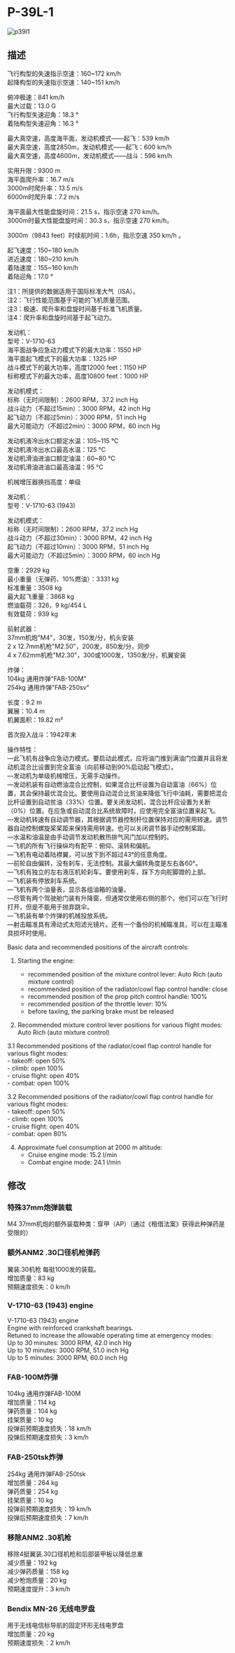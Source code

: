# P-39L-1  
  
![p39l1](../images/p39l1.png)  
  
## 描述  
  
飞行构型的失速指示空速：160~172 km/h  
起降构型的失速指示空速：140~151 km/h  
  
俯冲极速：841 km/h  
最大过载：13.0 G  
飞行构型失速迎角：18.3 °  
着陆构型失速迎角：16.3 °  
  
最大真空速，高度海平面，发动机模式——起飞：539 km/h  
最大真空速，高度2850m，发动机模式——起飞：600 km/h  
最大真空速，高度4600m，发动机模式——战斗：596 km/h  
  
实用升限：9300 m  
海平面爬升率：16.7 m/s  
3000m时爬升率：13.5 m/s  
6000m时爬升率：7.2 m/s  
  
海平面最大性能盘旋时间：21.5 s，指示空速 270 km/h。  
3000m时最大性能盘旋时间：30.3 s，指示空速 270 km/h。  
  
3000m（9843 feet）时续航时间：1.6h，指示空速 350 km/h 。  
  
起飞速度：150~180 km/h  
进近速度：180~210 km/h  
着陆速度：155~160 km/h  
着陆迎角：17.0 °  
  
注1：所提供的数据适用于国际标准大气（ISA）。  
注2：飞行性能范围基于可能的飞机质量范围。  
注3：极速、爬升率和盘旋时间基于标准飞机质量。  
注4：爬升率和盘旋时间基于起飞动力。  
  
发动机：  
型号：V-1710-63  
海平面战争应急动力模式下的最大功率：1550 HP  
海平面起飞模式下的最大功率：1325 HP  
战斗模式下的最大功率，高度12000 feet：1150 HP  
标称模式下的最大功率，高度10800 feet：1000 HP  
  
发动机模式：  
标称（无时间限制）：2600 RPM，37.2 inch Hg  
战斗动力（不超过15min）：3000 RPM，42 inch Hg  
起飞动力（不超过5min）：3000 RPM，51 inch Hg  
最大可能动力（不超过2min）：3000 RPM，60 inch Hg  
  
发动机液冷出水口额定水温：105~115 °C  
发动机液冷出水口最高水温：125 °C  
发动机滑油进油口额定油温：60~80 °C  
发动机滑油进油口最高油温：95 °C  
  
机械增压器换挡高度：单级  
  
发动机：  
型号：V-1710-63 (1943)  
  
发动机模式：  
标称（无时间限制）：2600 RPM，37.2 inch Hg  
战斗动力（不超过30min）：3000 RPM，42 inch Hg  
起飞动力（不超过10min）：3000 RPM，51 inch Hg  
最大可能动力（不超过5min）：3000 RPM，60 inch Hg  
  
空重：2929 kg  
最小重量（无弹药、10%燃油）：3331 kg  
标准重量：3508 kg  
最大起飞重量：3868 kg  
燃油载荷：326，9 kg/454 L  
有效载荷：939 kg  
  
前射武器：  
37mm机炮"М4"，30发，150发/分，机头安装  
2 x 12.7mm机枪"M2.50"，200发，850发/分，同步  
4 x 7.62mm机枪"M2.30"，300或1000发，1350发/分，机翼安装  
  
炸弹：  
104kg 通用炸弹"FAB-100M"  
254kg 通用炸弹"FAB-250sv"  
  
长度：9.2 m  
翼展：10.4 m  
机翼面积：19.82 m²  
  
首次投入战斗：1942年末  
  
操作特性：  
—此飞机有战争应急动力模式。要启动此模式，应将油门推到满油门位置并且将发动机混合比设置到完全富油（向前移动到90%启动起飞模式）。  
—发动机为单级机械增压，无需手动操作。  
—发动机装有自动燃油混合比控制，如果混合比杆设置为自动富油（66%）位置，其会保持最优混合比。要使用自动混合比贫油来降低飞行中油耗，需要把混合比杆设置到自动贫油（33%）位置。要关闭发动机，混合比杆应设置为关断（0%）位置。在应急或自动混合比系统故障时，应使用完全富油位置来起飞。  
—发动机转速有自动调节器，其根据调节器控制杆位置保持对应的需用转速。调节器自动控制螺旋桨桨距来保持需用转速。也可以关闭调节器手动控制桨距。  
—水温和油温是由手动调节发动机散热排气风门加以控制的。  
—飞机的所有飞行操纵均有配平：俯仰、滚转和偏航。  
—飞机有电动着陆襟翼，可以放下到不超过43°的任意角度。  
—前轮自由偏转，没有刹车，无法控制。其最大偏转角度是左右各60°。  
—飞机有独立的左右液压机轮刹车。要使用刹车，踩下方向舵脚蹬的上部。  
—飞机装有停放刹车系统。  
—飞机有两个油量表，显示各组油箱的油量。  
—尽管有两个驾驶舱门装有升降窗，但通常仅使用右侧的那个。他们可以在飞行时打开，但是不能用于抛弃跳伞。  
—飞机装有单个炸弹的机械投放系统。  
—射击瞄准具有滑动式太阳滤光镜片。还有一个备份的机械瞄准具，可以在主瞄准具损坏时使用。  
  
Basic data and recommended positions of the aircraft controls:  
1. Starting the engine:  
	- recommended position of the mixture control lever: Auto Rich (auto mixture control)  
	- recommended position of the radiator/cowl flap control handle: close  
	- recommended position of the prop pitch control handle: 100%  
	- recommended position of the throttle lever: 10%  
	- before taxiing, the parking brake must be released  
  
2. Recommended mixture control lever positions for various flight modes: Auto Rich (auto mixture control)  
  
3.1 Recommended positions of the radiator/cowl flap control handle for various flight modes:  
	- takeoff: open 50%  
	- climb: open 100%  
	- cruise flight: open 40%  
	- combat: open 100%  
  
3.2 Recommended positions of the radiator/cowl flap control handle for various flight modes:  
	- takeoff: open 50%  
	- climb: open 100%  
	- cruise flight: open 40%  
	- combat: open 80%  
  
4. Approximate fuel consumption at 2000 m altitude:  
	- Cruise engine mode: 15.2 l/min  
	- Combat engine mode: 24.1 l/min  
  
  
## 修改  
  
  
  
### 特殊37mm炮弹装载  
  
M4 37mm机炮的额外装载种类：穿甲（AP）（通过《租借法案》获得此种弹药是受限的）  
  
### 额外ANM2 .30口径机枪弹药  
  
翼装.30机枪 每挺1000发的装载。  
增加质量：83 kg  
预期速度损失：0 km/h  ﻿
  
### V-1710-63 (1943) engine  
  
V-1710-63 (1943) engine  
Engine with reinforced crankshaft bearings.  
Retuned to increase the allowable operating time at emergency modes:  
Up to 30 minutes: 3000 RPM, 42.0 inch Hg  
Up to 10 minutes: 3000 RPM, 51.0 inch Hg  
Up to 5 minutes: 3000 RPM, 60.0 inch Hg  
  
  
### FAB-100M炸弹  
  
104kg 通用炸弹FAB-100M  
增加质量：114 kg  
弹药质量：104 kg  
挂架质量：10 kg  
投弹前预期速度损失：18 km/h  
投弹后预期速度损失：3 km/h  
  
### FAB-250tsk炸弹  
  
254kg 通用炸弹FAB-250tsk  
增加质量：264 kg  
弹药质量：254 kg  
挂架质量：10 kg  
投弹前预期速度损失：19 km/h  
投弹后预期速度损失：7 km/h  
  
### 移除ANM2 .30机枪  
  
移除4挺翼装.30口径机枪和后部装甲板以降低总重  
减少质量：192 kg  
减少弹药质量：158 kg  
减少枪炮质量：20 kg  
预期速度提升：3 km/h  
  
### Bendix MN-26 无线电罗盘  
  
用于无线电信标导航的固定环形无线电罗盘  
增加质量：20 kg  
预期速度损失：2 km/h  
